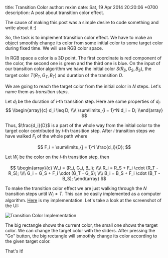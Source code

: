 title: Transition Color
author: rexim
date: Sat, 19 Apr 2014 20:20:06 +0700
description: A post about transition color effect.

The cause of making this post was a simple desire to code something
and write about it :)

So, the task is to implement transition color effect. We have to make
an object smoothly change its color from some initial color to some
target color during fixed time. We will use RGB color space.

In RGB space a color is a 3D point. The first coordinate is red
component of the color, the second one is green and the third one is
blue. On the input of our transition color algorithm we have the
initial color $S(R_S, G_S, B_S)$, the target color $T(R_T, G_T, B_T)$
and duration of the transition $D$.

We are going to reach the target color from the initial color in $N$
steps. Let's name them as _transition steps_.

Let $d_i$ be the duration of $i$-th transition step. Here are some
properties of $d_i$:
$$
\\begin{array}{c}
d_i \leq D; \\\\
\sum\limits_{i = 1}^N d_i = D;
\\end{array}
$$

Thus, $\frac{d_i}{D}$ is a part of the whole way from the initial
color to the target color contributed by $i$-th transition step. After
$i$ transition steps we have walked $F_i$ of the whole path where

$$
F_i = \sum\limits_{j = 1}^i \frac{d_i}{D};
$$

Let $W_i$ be the color on the $i$-th transition step, then

$$
\\begin{array}{c}
W_i = (R_i, G_i, B_i); \\\\
R_i = R_S + F_i \cdot (R_T - R_S); \\\\
G_i = G_S + F_i \cdot (G_T - G_S); \\\\
B_i = B_S + F_i \cdot (B_T - B_S);
\\end{array}
$$

To make the transition color effect we are just walking through the
$N$ transition steps until $W_i \ne T$. This can be easily implemented
as a computer
algorithm. [Here](https://github.com/rexim/transition-color) is my
implementation. Let's take a look at the screenshot of the UI:

![Transition Color Implementation](/images/transition-color-implementation.png)

The big rectangle shows the current color, the small one shows the
target color. We can change the target color with the sliders. After
pressing the "Go" button, the big rectangle will smoothly change its
color according to the given target color.

That's it!
